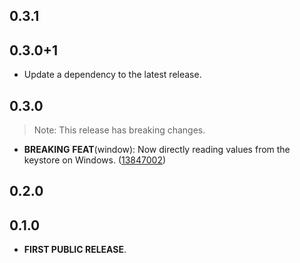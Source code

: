 ## 0.3.1

## 0.3.0+1

 - Update a dependency to the latest release.

## 0.3.0

> Note: This release has breaking changes.

 - **BREAKING** **FEAT**(window): Now directly reading values from the keystore on Windows. ([13847002](https://github.com/Skyost/SimpleSecureStorage/commit/13847002bd7a4561e4484326b520a646ea473125))

## 0.2.0

## 0.1.0

- **FIRST PUBLIC RELEASE**.
